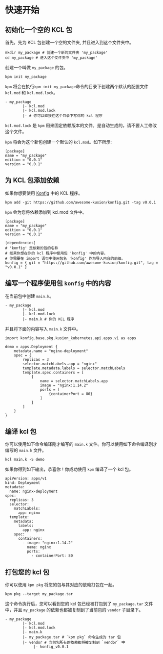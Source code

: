 # 快速开始

## 初始化一个空的 KCL 包

首先，先为 KCL 包创建一个空的文件夹, 并且进入到这个文件夹中。

```shell
mkdir my_package # 创建一个新的文件夹 'my_package'
cd my_package # 进入这个文件夹中 'my_package'
```

创建一个叫做 `my_package` 的包。

```shell
kpm init my_package
```

`kpm` 将会在执行`kpm init my_package`命令的目录下创建两个默认的配置文件 `kcl.mod` 和 `kcl.mod.lock`。

```shell
- my_package
        |- kcl.mod
        |- kcl.mod.lock
        |- # 你可以直接在这个目录下写你的 kcl 程序
```

`kcl.mod.lock` 是 `kpm` 用来固定依赖版本的文件，是自动生成的，请不要人工修改这个文件。

`kpm` 将会为这个新包创建一个默认的 `kcl.mod`。如下所示:

```shell
[package]
name = "my_package"
edition = "0.0.1"
version = "0.0.1"
```

## 为 KCL 包添加依赖

如果你想要使用 [Konfig](https://github.com/awesome-kusion/konfig.git) 中的 KCL 程序。

```shell
kpm add -git https://github.com/awesome-kusion/konfig.git -tag v0.0.1
```

`kpm` 会为您将依赖添加到 kcl.mod 文件中。

```shell
[package]
name = "my_package"
edition = "0.0.1"
version = "0.0.1"

[dependencies]
# 'konfig' 是依赖的包的名称
# 如果你想在你的 kcl 程序中使用包 'konfig' 中的内容，
# 你需要在 import 语句中使用包名 'konfig' 作为导入内容的前缀。
konfig = { git = "https://github.com/awesome-kusion/konfig.git", tag = "v0.0.1" }
```

## 编写一个程序使用包 `konfig` 中的内容

在当前包中创建 `main.k`。

```shell
- my_package
        |- kcl.mod
        |- kcl.mod.lock
        |- main.k # 你的 KCL 程序
```

并且将下面的内容写入 `main.k` 文件中。

```kcl
import konfig.base.pkg.kusion_kubernetes.api.apps.v1 as apps

demo = apps.Deployment {
    metadata.name = "nginx-deployment"
    spec = {
        replicas = 3
        selector.matchLabels.app = "nginx"
        template.metadata.labels = selector.matchLabels
        template.spec.containers = [
            {
                name = selector.matchLabels.app
                image = "nginx:1.14.2"
                ports = [
                    {containerPort = 80}
                ]
            }
        ]
    }
}
```

## 编译 kcl 包

你可以使用如下命令编译刚才编写的 `main.k` 文件。你可以使用如下命令编译刚才编写的 `main.k` 文件。

```shell
kcl main.k -S demo
```

如果你得到如下输出，恭喜你！你成功使用 `kpm` 编译了一个 kcl 包。

```shell
apiVersion: apps/v1
kind: Deployment
metadata:
  name: nginx-deployment
spec:
  replicas: 3
  selector:
    matchLabels:
      app: nginx
  template:
    metadata:
      labels:
        app: nginx
    spec:
      containers:
        - image: "nginx:1.14.2"
          name: nginx
          ports:
            - containerPort: 80
```

## 打包您的 kcl 包

你可以使用 `kpm pkg` 将您的包与其对应的依赖打包在一起。

```shell
kpm pkg --target my_package.tar
```

这个命令执行后，您可以看到您的 kcl 包已经被打包到了 `my_package.tar` 文件中，并且 `my_package` 的依赖也都被复制到了当前包的 `vendor` 子目录下。

```shell
- my_package
        |- kcl.mod
        |- kcl.mod.lock
        |- main.k
        |- my_package.tar # `kpm pkg` 命令生成的 tar 包
        |- vendor # 当前包所有的依赖都将被复制到 `vendor` 中 
             |- konfig_v0.0.1
```
